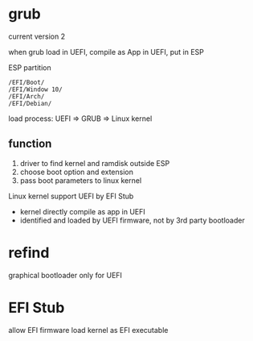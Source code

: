 # grub
current version 2

when grub load in UEFI, compile as App in UEFI, put in ESP

ESP partition
```
/EFI/Boot/
/EFI/Window 10/
/EFI/Arch/
/EFI/Debian/
```
load process: UEFI => GRUB => Linux kernel

## function
1. driver to find kernel and ramdisk outside ESP
2. choose boot option and extension
3. pass boot parameters to linux kernel

Linux kernel support UEFI by EFI Stub
- kernel directly compile as app in UEFI
- identified and loaded by UEFI firmware, not by 3rd party bootloader


# refind
graphical bootloader
only for UEFI

# EFI Stub
allow EFI firmware load kernel as EFI executable














